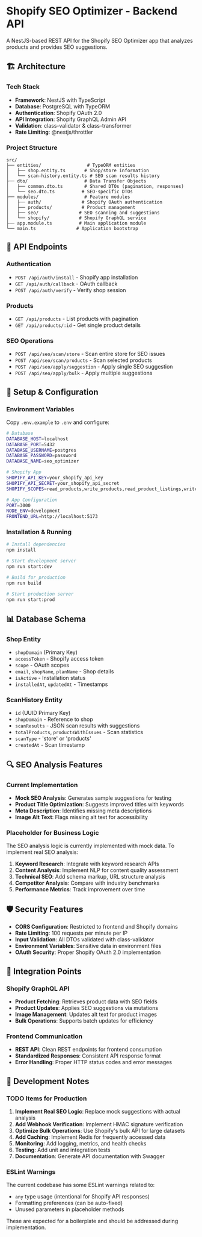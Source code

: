 # Shopify SEO Optimizer - Backend API

A NestJS-based REST API for the Shopify SEO Optimizer app that analyzes products and provides SEO suggestions.

## 🏗️ Architecture

### Tech Stack
- **Framework**: NestJS with TypeScript
- **Database**: PostgreSQL with TypeORM
- **Authentication**: Shopify OAuth 2.0
- **API Integration**: Shopify GraphQL Admin API
- **Validation**: class-validator & class-transformer
- **Rate Limiting**: @nestjs/throttler

### Project Structure
```
src/
├── entities/                 # TypeORM entities
│   ├── shop.entity.ts       # Shop/store information
│   └── scan-history.entity.ts # SEO scan results history
├── dto/                     # Data Transfer Objects
│   ├── common.dto.ts        # Shared DTOs (pagination, responses)
│   └── seo.dto.ts          # SEO-specific DTOs
├── modules/                 # Feature modules
│   ├── auth/               # Shopify OAuth authentication
│   ├── products/           # Product management
│   ├── seo/               # SEO scanning and suggestions
│   └── shopify/           # Shopify GraphQL service
├── app.module.ts          # Main application module
└── main.ts               # Application bootstrap
```

## 🚀 API Endpoints

### Authentication
- `POST /api/auth/install` - Shopify app installation
- `GET /api/auth/callback` - OAuth callback
- `POST /api/auth/verify` - Verify shop session

### Products
- `GET /api/products` - List products with pagination
- `GET /api/products/:id` - Get single product details

### SEO Operations
- `POST /api/seo/scan/store` - Scan entire store for SEO issues
- `POST /api/seo/scan/products` - Scan selected products
- `POST /api/seo/apply/suggestion` - Apply single SEO suggestion
- `POST /api/seo/apply/bulk` - Apply multiple suggestions

## 🔧 Setup & Configuration

### Environment Variables
Copy `.env.example` to `.env` and configure:

```bash
# Database
DATABASE_HOST=localhost
DATABASE_PORT=5432
DATABASE_USERNAME=postgres
DATABASE_PASSWORD=password
DATABASE_NAME=seo_optimizer

# Shopify App
SHOPIFY_API_KEY=your_shopify_api_key
SHOPIFY_API_SECRET=your_shopify_api_secret
SHOPIFY_SCOPES=read_products,write_products,read_product_listings,write_product_listings

# App Configuration
PORT=3000
NODE_ENV=development
FRONTEND_URL=http://localhost:5173
```

### Installation & Running
```bash
# Install dependencies
npm install

# Start development server
npm run start:dev

# Build for production
npm run build

# Start production server
npm run start:prod
```

## 📊 Database Schema

### Shop Entity
- `shopDomain` (Primary Key)
- `accessToken` - Shopify access token
- `scope` - OAuth scopes
- `email`, `shopName`, `planName` - Shop details
- `isActive` - Installation status
- `installedAt`, `updatedAt` - Timestamps

### ScanHistory Entity
- `id` (UUID Primary Key)
- `shopDomain` - Reference to shop
- `scanResults` - JSON scan results with suggestions
- `totalProducts`, `productsWithIssues` - Scan statistics
- `scanType` - 'store' or 'products'
- `createdAt` - Scan timestamp

## 🔍 SEO Analysis Features

### Current Implementation
- **Mock SEO Analysis**: Generates sample suggestions for testing
- **Product Title Optimization**: Suggests improved titles with keywords
- **Meta Description**: Identifies missing meta descriptions
- **Image Alt Text**: Flags missing alt text for accessibility

### Placeholder for Business Logic
The SEO analysis logic is currently implemented with mock data. To implement real SEO analysis:

1. **Keyword Research**: Integrate with keyword research APIs
2. **Content Analysis**: Implement NLP for content quality assessment
3. **Technical SEO**: Add schema markup, URL structure analysis
4. **Competitor Analysis**: Compare with industry benchmarks
5. **Performance Metrics**: Track improvement over time

## 🛡️ Security Features

- **CORS Configuration**: Restricted to frontend and Shopify domains
- **Rate Limiting**: 100 requests per minute per IP
- **Input Validation**: All DTOs validated with class-validator
- **Environment Variables**: Sensitive data in environment files
- **OAuth Security**: Proper Shopify OAuth 2.0 implementation

## 🔄 Integration Points

### Shopify GraphQL API
- **Product Fetching**: Retrieves product data with SEO fields
- **Product Updates**: Applies SEO suggestions via mutations
- **Image Management**: Updates alt text for product images
- **Bulk Operations**: Supports batch updates for efficiency

### Frontend Communication
- **REST API**: Clean REST endpoints for frontend consumption
- **Standardized Responses**: Consistent API response format
- **Error Handling**: Proper HTTP status codes and error messages

## 📝 Development Notes

### TODO Items for Production
1. **Implement Real SEO Logic**: Replace mock suggestions with actual analysis
2. **Add Webhook Verification**: Implement HMAC signature verification
3. **Optimize Bulk Operations**: Use Shopify's bulk API for large datasets
4. **Add Caching**: Implement Redis for frequently accessed data
5. **Monitoring**: Add logging, metrics, and health checks
6. **Testing**: Add unit and integration tests
7. **Documentation**: Generate API documentation with Swagger

### ESLint Warnings
The current codebase has some ESLint warnings related to:
- `any` type usage (intentional for Shopify API responses)
- Formatting preferences (can be auto-fixed)
- Unused parameters in placeholder methods

These are expected for a boilerplate and should be addressed during implementation.
